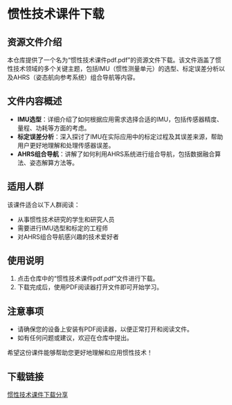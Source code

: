 # 惯性技术课件下载

## 资源文件介绍

本仓库提供了一个名为“惯性技术课件pdf.pdf”的资源文件下载。该文件涵盖了惯性技术领域的多个关键主题，包括IMU（惯性测量单元）的选型、标定误差分析以及AHRS（姿态航向参考系统）组合导航等内容。

## 文件内容概述

- **IMU选型**：详细介绍了如何根据应用需求选择合适的IMU，包括传感器精度、量程、功耗等方面的考虑。
- **标定误差分析**：深入探讨了IMU在实际应用中的标定过程及其误差来源，帮助用户更好地理解和处理传感器误差。
- **AHRS组合导航**：讲解了如何利用AHRS系统进行组合导航，包括数据融合算法、姿态解算方法等。

## 适用人群

该课件适合以下人群阅读：

- 从事惯性技术研究的学生和研究人员
- 需要进行IMU选型和标定的工程师
- 对AHRS组合导航感兴趣的技术爱好者

## 使用说明

1. 点击仓库中的“惯性技术课件pdf.pdf”文件进行下载。
2. 下载完成后，使用PDF阅读器打开文件即可开始学习。

## 注意事项

- 请确保您的设备上安装有PDF阅读器，以便正常打开和阅读文件。
- 如有任何问题或建议，欢迎在仓库中提出。

希望这份课件能够帮助您更好地理解和应用惯性技术！

## 下载链接

[惯性技术课件下载分享](https://pan.quark.cn/s/3f7de6c34a17)